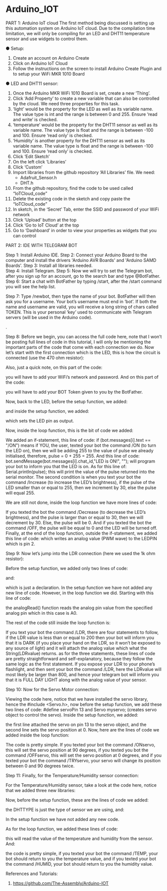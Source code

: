 # Arduino_IOT

PART 1:           Arduino IoT cloud
The first method being discussed is setting up this automation system on Arduino IoT cloud. Due to the compilation time limitation, we will only be compiling for an LED and DHT11 temperature sensor and use widgets to control them.
   
●	Setup:
1.	Create an account on Arduino Create
2.	Click on Arduino IoT Cloud
3.	Follow the instructions on the screen to install Arduino Create Plugin and to setup your WiFi MKR 1010 Board

●	LED and DHT11 sensor:
1.	 Once the Arduino MKR WiFi 1010 Board is set, create a new ‘Thing’. 
2.	 Click ‘Add Property’ to create a new variable that can also be controlled by the cloud. We need three properties for this task.
3.	‘light’ would be the property for the LED as well as its variable name. 
The value type is int and the range is between 0 and 255. 
Ensure ‘read and write’ is checked.
4.	‘temperature’ would be the property for the DHT11 sensor as well as its variable name.
 The value type is float and the range is between -100 and 100. 
Ensure ‘read only’ is checked.
5.	‘Humidity’ is another property for the DHT11 sensor as well as its variable name. 
The value type is float and the range is between -100 and 100. 
Ensure ‘read only’ is checked. 
6.	Click ‘Edit Sketch’
7.	 On the left click ‘Libraries’ 
8.	Click ‘Custom’
9.	Import libraries from the github repository ‘All Libraries’ file. We need:
    - Adafruit_Sensor.h
    - DHT.h
10.	 From the github repository, find the code to be used called “IoTCloud_code”
11.	Delete the existing code in the sketch and copy paste the “IoTCloud_code”
12.	In sketch, in the ‘Secret’ Tab, enter the SSID and password of your WiFi network 
13.	Click ‘Upload’ button at the top
14.	Click ‘Go to IoT Cloud’ at the top
15.	Go to ‘Dashboard’ in order to view your properties as widgets that you can control


PART 2:             IDE WITH TELEGRAM BOT

Step 1: Install Arduino IDE.
Step 2: Connect your Arduino Board to the computer and install the drivers 'Arduino AVR Boards' and 'Arduino SAMD Boards'.
Step 3: Install all libraries needed.  
Step 4: Install Telegram. 
Step 5: Now we will try to set the Telegram bot, after you sign up for an account, go to the search bar and type @BotFather.
Step 6: Start a chat with BotFather by typing /start, after the /start command you will see the help list.
 

Step 7: Type /newbot, then type the name of your bot. BotFather will then ask you for a username. Your bot’s username must end in ‘bot’. If both the name and username are valid, you will receive a long string of chars called TOKEN. This is your personal ‘key’ used to communicate with Telegram servers (will be used in the Arduino code).

 . 


Step 8: Before we begin, you can access the full code here, note that I won’t be posting full lines of code in this tutorial, I will only be mentioning the important parts of the code that come with each connection we do. Now let’s start with the first connection which is the LED, this is how the circuit is connected (use the 470 ohm resistor):
 

Also, just a quick note, on this part of the code:
 
you will have to add your WiFi’s network and password. And on this part of the code:
 
you will have to add your BOT Token given to you by the BotFather. 

Now, back to the LED, before the setup function, we added:
 
and inside the setup function, we added:
 
which sets the LED pin as output.




Now, inside the loop function, this is the bit of code we added:

 
We added an if-statement, this line of code: if (bot.messages[i].text == "/ON") means if YOU, the user, texted your bot the command /ON (to turn the LED on), then we will be adding 255 to the value of pulse we already initialised, therefore, pulse = 0 + 255 = 255. And this line of code: bot.sendMessage(bot.messages[i].chat_id,"LED is ON!", ""); will program your bot to inform you that the LED is on. As for this line of: Serial.println(pulse); this will print the value of the pulse returned into the serial monitor. The second condition is when you text your bot the command /Increase (to increase the LED’s brightness), if the pulse of the LED smaller than or equal to 255, then we increment by 30, else the pulse will equal 255. 


We are still not done, inside the loop function we have more lines of code:



If you texted the bot the command /Decrease (to decrease the LED’s brightness), and the pulse is larger than or equal to 30, then we will decrement by 30. Else, the pulse will be 0. And if you texted the bot the command /OFF, the pulse will be equal to 0 and the LED will be turned off. Finally, at the end of the loop function, outside the if-statement, we added this line of code: 
which writes an analog value (PWM wave) to the LEDPIN which is pin 2. 


Step 9: Now let’s jump into the LDR connection (here we used the 1k ohm resistor):
 

Before the setup function, we added only two lines of code:
 
and:
 
which is just a declaration. In the setup function we have not added any new line of code. However, in the loop function we did. Starting with this line of code:
 
the analogRead() function reads the analog pin value from the specified analog pin which in this case is A0.


The rest of the code still inside the loop function is:

 
If you text your bot the command /LDR, there are four statements to follow, if the LDR value is less than or equal to 200 then your bot will inform you that it is DARK (if you place your hand on the LDR, so it won’t be exposed to any source of light) and it will attach the analog value which what the String(LDRvalue) returns. as for the three statements, these lines of code are pretty straightforward and self-explanatory, because they follow the same logic as the first statement. If you expose your LDR to your phone’s flashlight, and then sent your bot the command /LDR, here the LDRvalue will most likely be larger than 800, and hence your telegram bot will inform you that it is FULL DAY LIGHT along with the analog value of your sensor. 


Step 10: Now for the Servo Motor connection:
 
Viewing the code here, notice that we have installed the servo library, hence the #include <Servo.h>, now before the setup function, we add these two lines of code: #define servoPin 13 and Servo myservo; (creates servo object to control the servo). Inside the setup function, we added:

 
the first line attached the servo on pin 13 to the servo object, and the second line sets the servo position at 0.  Now, here are the lines of code we added inside the loop function:

 

The code is pretty simple. If you texted your bot the command /ONservo, this will set the servo position at 90 degrees, if you texted you bot the command /OFFservo, this will set the servo position at 0 degrees, and if you texted your bot the command /TRYservo, your servo will change its position between 0 and 90 degrees twice. 



Step 11: Finally, for the Temperature/Humidity sensor connection:
 

For the Temperature/Humidity sensor, take a look at the code here, notice that we added three new libraries:

 
Now, before the setup function, these are the lines of code we added:
 
the DHTTYPE is just the type of sensor we are using, and:
 

In the setup function we have not added any new code.



As for the loop function, we added these lines of code:
 
this will read the value of the temperature and humidity from the sensor. And:
 

the code is pretty simple, if you texted your bot the command /TEMP, your bot should return to you the temperature value, and if you texted your bot the command /HUMID, your bot should return to you the humidity value.








References and Tutorials:

1.	https://github.com/The-Assembly/Arduino-IOT








